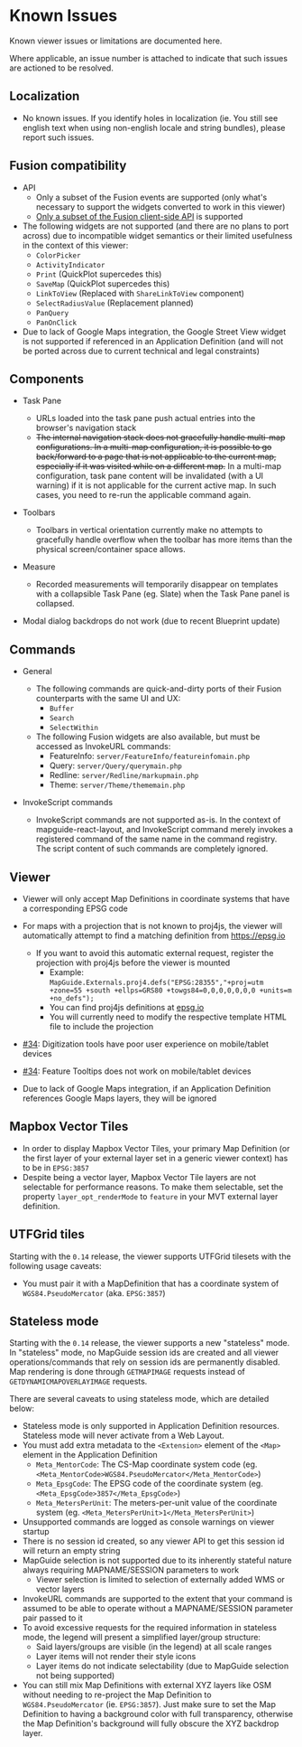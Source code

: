 # Known Issues

Known viewer issues or limitations are documented here.

Where applicable, an issue number is attached to indicate that such issues are actioned to be resolved.

## Localization

 * No known issues. If you identify holes in localization (ie. You still see english text when using non-english locale and string bundles), please report such issues.

## Fusion compatibility

 * API
   * Only a subset of the Fusion events are supported (only what's necessary to support the widgets converted to work in this viewer)
   * [Only a subset of the Fusion client-side API](https://jumpinjackie.github.io/mapguide-react-layout/apicompat.html) is supported
 * The following widgets are not supported (and there are no plans to port across) due to incompatible widget semantics or their limited usefulness in the context of this viewer:
   * `ColorPicker`
   * `ActivityIndicator`
   * `Print` (QuickPlot supercedes this)
   * `SaveMap` (QuickPlot supercedes this)
   * `LinkToView` (Replaced with `ShareLinkToView` component)
   * `SelectRadiusValue` (Replacement planned)
   * `PanQuery`
   * `PanOnClick`
 * Due to lack of Google Maps integration, the Google Street View widget is not supported if referenced in an Application Definition (and will not be ported across due to current technical and legal constraints)

## Components

 * Task Pane
   * URLs loaded into the task pane push actual entries into the browser's navigation stack
   * ~~The internal navigation stack does not gracefully handle multi-map configurations. In a multi-map configuration, it is possible to go back/forward to a page that is not applicable to the current map, especially if it was visited while on a different map.~~ In a multi-map configuration, task pane content will be invalidated (with a UI warning) if it is not applicable for the current active map. In such cases, you need to re-run the applicable command again.

 * Toolbars
   * Toolbars in vertical orientation currently make no attempts to gracefully handle overflow when the toolbar has more items than the physical screen/container space allows.

 * Measure
   * Recorded measurements will temporarily disappear on templates with a collapsible Task Pane (eg. Slate) when the Task Pane panel is collapsed.

 * Modal dialog backdrops do not work (due to recent Blueprint update)

## Commands

 * General
   * The following commands are quick-and-dirty ports of their Fusion counterparts with the same UI and UX:
     * `Buffer`
     * `Search`
     * `SelectWithin`
   * The following Fusion widgets are also available, but must be accessed as InvokeURL commands:
     * FeatureInfo: `server/FeatureInfo/featureinfomain.php`
     * Query: `server/Query/querymain.php`
     * Redline: `server/Redline/markupmain.php`
     * Theme: `server/Theme/thememain.php`

 * InvokeScript commands
   * InvokeScript commands are not supported as-is. In the context of mapguide-react-layout, and InvokeScript command merely invokes a registered command of the same name in the command registry. The script content of such commands are completely ignored.

## Viewer

 * Viewer will only accept Map Definitions in coordinate systems that have a corresponding EPSG code

 * For maps with a projection that is not known to proj4js, the viewer will automatically attempt to find a matching definition from https://epsg.io
   * If you want to avoid this automatic external request, register the projection with proj4js before the viewer is mounted
      * Example: `MapGuide.Externals.proj4.defs("EPSG:28355","+proj=utm +zone=55 +south +ellps=GRS80 +towgs84=0,0,0,0,0,0,0 +units=m +no_defs");`
      * You can find proj4js definitions at [epsg.io](https://epsg.io)
      * You will currently need to modify the respective template HTML file to include the projection

 * [#34](https://github.com/jumpinjackie/mapguide-react-layout/issues/34): Digitization tools have poor user experience on mobile/tablet devices
 * [#34](https://github.com/jumpinjackie/mapguide-react-layout/issues/34): Feature Tooltips does not work on mobile/tablet devices
 * Due to lack of Google Maps integration, if an Application Definition references Google Maps layers, they will be ignored


## Mapbox Vector Tiles

 * In order to display Mapbox Vector Tiles, your primary Map Definition (or the first layer of your external layer set in a generic viewer context) has to be in `EPSG:3857`
 * Despite being a vector layer, Mapbox Vector Tile layers are not selectable for performance reasons. To make them selectable, set the property `layer_opt_renderMode` to `feature` in your MVT external layer definition.

## UTFGrid tiles

Starting with the `0.14` release, the viewer supports UTFGrid tilesets with the following usage caveats:

 * You must pair it with a MapDefinition that has a coordinate system of `WGS84.PseudoMercator` (aka. `EPSG:3857`)

## Stateless mode

Starting with the `0.14` release, the viewer supports a new "stateless" mode. In "stateless" mode, no MapGuide session ids are created and all viewer operations/commands that rely on session ids are permanently disabled. Map rendering is done through `GETMAPIMAGE` requests instead of `GETDYNAMICMAPOVERLAYIMAGE` requests.

There are several caveats to using stateless mode, which are detailed below:

 * Stateless mode is only supported in Application Definition resources. Stateless mode will never activate from a Web Layout.
 * You must add extra metadata to the `<Extension>` element of the `<Map>` element in the Application Definition 
   * `Meta_MentorCode`: The CS-Map coordinate system code (eg. `<Meta_MentorCode>WGS84.PseudoMercator</Meta_MentorCode>`)
   * `Meta_EpsgCode`: The EPSG code of the coordinate system (eg. `<Meta_EpsgCode>3857</Meta_EpsgCode>`)
   * `Meta_MetersPerUnit`: The meters-per-unit value of the coordinate system (eg. `<Meta_MetersPerUnit>1</Meta_MetersPerUnit>`)
 * Unsupported commands are logged as console warnings on viewer startup
 * There is no session id created, so any viewer API to get this session id will return an empty string
 * MapGuide selection is not supported due to its inherently stateful nature always requiring MAPNAME/SESSION parameters to work
   * Viewer selection is limited to selection of externally added WMS or vector layers
 * InvokeURL commands are supported to the extent that your command is assumed to be able to operate without a MAPNAME/SESSION parameter pair passed to it
 * To avoid excessive requests for the required information in stateless mode, the legend will present a simplified layer/group structure:
   * Said layers/groups are visible (in the legend) at all scale ranges
   * Layer items will not render their style icons
   * Layer items do not indicate selectability (due to MapGuide selection not being supported)
 * You can still mix Map Definitions with external XYZ layers like OSM without needing to re-project the Map Definition to `WGS84.PseudoMercator` (ie. `EPSG:3857`). Just make sure to set the Map Definition to having a background color with full transparency, otherwise the Map Definition's background will fully obscure the XYZ backdrop layer.